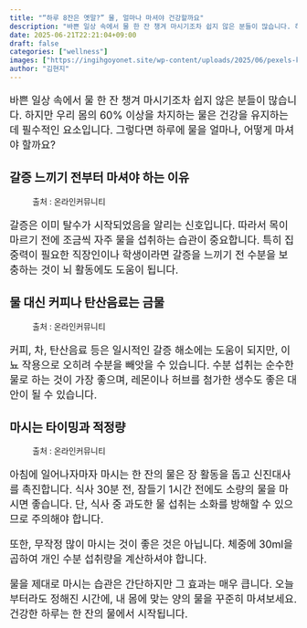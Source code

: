 ```yaml
---
title: "“하루 8잔은 옛말?” 물, 얼마나 마셔야 건강할까요"
description: "바쁜 일상 속에서 물 한 잔 챙겨 마시기조차 쉽지 않은 분들이 많습니다. 하지만 우리 몸의 60% 이상을 차지하는 물은 건강을 유지하는 데 필수적인 요소입니다. 그렇다면 하루에 물을 얼마나, 어떻게 마셔야 할까요?"
date: 2025-06-21T22:21:04+09:00
draft: false
categories: ["wellness"]
images: ["https://ingihgoyonet.site/wp-content/uploads/2025/06/pexels-kampus-6298338-1-1024x684.jpg", "https://ingihgoyonet.site/wp-content/uploads/2025/06/pexels-kampus-8713828-1024x684.jpg", "https://ingihgoyonet.site/wp-content/uploads/2025/06/pexels-pavel-danilyuk-8761309-1-1024x684.jpg"]
author: "김현지"
---
```


<p style="font-size:18px">바쁜 일상 속에서 물 한 잔 챙겨 마시기조차 쉽지 않은 분들이 많습니다. 하지만 우리 몸의 60% 이상을 차지하는 물은 건강을 유지하는 데 필수적인 요소입니다. 그렇다면 하루에 물을 얼마나, 어떻게 마셔야 할까요?</p> <h2 >갈증 느끼기 전부터 마셔야 하는 이유</h2> <figure ><img src="https://ingihgoyonet.site/wp-content/uploads/2025/06/pexels-kampus-6298338-1-1024x684.jpg" alt="" style="aspect-ratio:16/9;object-fit:cover"/><figcaption >출처 : 온라인커뮤니티</figcaption></figure> <p style="font-size:18px">갈증은 이미 탈수가 시작되었음을 알리는 신호입니다. 따라서 목이 마르기 전에 조금씩 자주 물을 섭취하는 습관이 중요합니다. 특히 집중력이 필요한 직장인이나 학생이라면 갈증을 느끼기 전 수분을 보충하는 것이 뇌 활동에도 도움이 됩니다.</p> <h2 >물 대신 커피나 탄산음료는 금물</h2> <figure ><img src="https://ingihgoyonet.site/wp-content/uploads/2025/06/pexels-kampus-8713828-1024x684.jpg" alt="" style="aspect-ratio:16/9;object-fit:cover"/><figcaption >출처 : 온라인커뮤니티</figcaption></figure> <p style="font-size:18px">커피, 차, 탄산음료 등은 일시적인 갈증 해소에는 도움이 되지만, 이뇨 작용으로 오히려 수분을 빼앗을 수 있습니다. 수분 섭취는 순수한 물로 하는 것이 가장 좋으며, 레몬이나 허브를 첨가한 생수도 좋은 대안이 될 수 있습니다.</p> <h2 >마시는 타이밍과 적정량</h2> <figure ><img src="https://ingihgoyonet.site/wp-content/uploads/2025/06/pexels-pavel-danilyuk-8761309-1-1024x684.jpg" alt="" style="aspect-ratio:16/9;object-fit:cover"/><figcaption >출처 : 온라인커뮤니티</figcaption></figure> <p style="font-size:18px">아침에 일어나자마자 마시는 한 잔의 물은 장 활동을 돕고 신진대사를 촉진합니다. 식사 30분 전, 잠들기 1시간 전에도 소량의 물을 마시면 좋습니다. 단, 식사 중 과도한 물 섭취는 소화를 방해할 수 있으므로 주의해야 합니다.</p> <p style="font-size:18px">또한, 무작정 많이 마시는 것이 좋은 것은 아닙니다. 체중에 30ml을 곱하여 개인 수분 섭취량을 계산하셔야 합니다.</p> <p style="font-size:18px">물을 제대로 마시는 습관은 간단하지만 그 효과는 매우 큽니다. 오늘부터라도 정해진 시간에, 내 몸에 맞는 양의 물을 꾸준히 마셔보세요. 건강한 하루는 한 잔의 물에서 시작됩니다.</p>